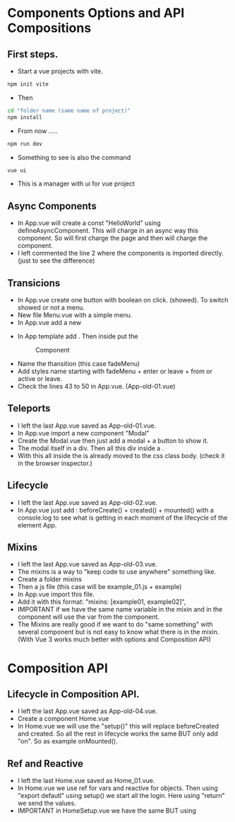 # Components Options and API Compositions

## First steps.
- Start a vue projects with vite.
```sh
npm init vite
```
- Then 
```sh
cd "folder name (same name of project)"
npm install
```
- From now .....
```sh
npm run dev
```
- Something to see is also the command
```sh
vue ui
```
- This is a manager with ui for vue project

## Async Components
- In App.vue will create a const "HelloWorld" using defineAsyncComponent. This will charge in an async way this component. So will first charge the page and then will charge the component.
- I left commented the line 2 where the components is imported directly. (just to see the difference)

## Transicions
- In App.vue create one button with boolean on click. (showed). To switch showed or not a menu.
- New file Menu.vue with a simple menu.
- In App.vue add a new <Menu component with v-show="showed">
- In App template add <transition>. Then inside put the <Menu> Component
- Name the thansition (this case fadeMenu)
- Add styles name starting with fadeMenu + enter or leave + from or active or leave. 
- Check the lines 43 to 50 in App.vue. (App-old-01.vue)


## Teleports
- I left the last App.vue saved as App-old-01.vue.
- In App.vue import a new component "Modal"
- Create the Modal.vue then just add a modal + a button to show it.
- The modal itself in a div. Then all this div inside a <teleport to="body">.
- With this all inside the <teleports> is already moved to the css class body. (check it in the browser inspector.) 

## Lifecycle
- I left the last App.vue saved as App-old-02.vue.
- In App.vue just add : beforeCreate() + created() + mounted()  with a console.log to see what is getting in each moment of the lifecycle of the element App.

## Mixins
- I left the last App.vue saved as App-old-03.vue.
- The mixins is a way to "keep code to use anywhere" something like.
- Create a folder mixins
- Then a js file (this case will be example_01.js + example)
- In App.vue import this file.
- Add it with this format: "mixins: [example01, example02]",
- IMPORTANT if we have the same name variable in the mixin and in the component will use the var from the component.
- The Mixins are really good if we want to do "same something" with several component but is not easy to know what there is in the mixin. (With Vue 3 works much better with options and Composition API)


# Composition API
## Lifecycle in Composition API.
- I left the last App.vue saved as App-old-04.vue.
- Create a component Home.vue
- In Home.vue we will use the "setup()" this will replace beforeCreated and created. So all the rest in lifecycle works the same BUT only add "on". So as example onMounted().

## Ref and Reactive
- I left the last Home.vue saved as Home_01.vue.
- In Home.vue we use ref for vars and reactive for objects. Then using "export defautl" using setup() we start all the login. Here using "return" we send the values.
- IMPORTANT in HomeSetup.vue we have the same BUT using <script setup> way. This is much more clear syntax.

## Watch
- I left the last Home.vue and HomeSetup.vue as Home_02.vue and HomeSetup_02.vue
- In Home and HomeSetup we do the same. Almost like a mirror.
- Import watch from vue.
- watch receive 2 parameters ===> first the value we want to "watch" and second the function to do with this value. In this case we will watch the setIntervals.
- IMPORTANT when the first value is an object in the watch we must get the value using a function.

## Computed
- I left the last Home.vue and HomeSetup.vue as Home_03.vue and HomeSetup_03.vue
- Just import computed from vue.
- Just an example how to use the computed().

## Props
- I left the last Home.vue and HomeSetup.vue as Home_04.vue and HomeSetup_04.vue
- In the App.vue inside the <Home> and the <HomeSetup>. We are sending first-name and last-name.
- Then to receive it we use "props". (props is a JSON).
- Then define the props object with ===> firstName: String, + lastName: String.
- In HomeSetup we define de props with this sintax ===> const props = defineProps({}).
- In Home.vue and HomeSetup.vue import "toRefs" from vue. (toRef very important)
- Then a const { firstName, lastName } = toRefs(props); With this we have __firstName and lastName reactive from the parent (App.vue)__.
- IMPORTANT!! From the App.vue in <Home> and <HomeSetup> we sending using __first-name__ BUT in the props we use it with __firstName__. 
- I left the old lines with const firstName and lastname commented.










# Vue 3 + Vite

This template should help get you started developing with Vue 3 in Vite. The template uses Vue 3 `<script setup>` SFCs, check out the [script setup docs](https://v3.vuejs.org/api/sfc-script-setup.html#sfc-script-setup) to learn more.

## Recommended IDE Setup

- [VS Code](https://code.visualstudio.com/) + [Volar](https://marketplace.visualstudio.com/items?itemName=Vue.volar) (and disable Vetur) + [TypeScript Vue Plugin (Volar)](https://marketplace.visualstudio.com/items?itemName=Vue.vscode-typescript-vue-plugin).
